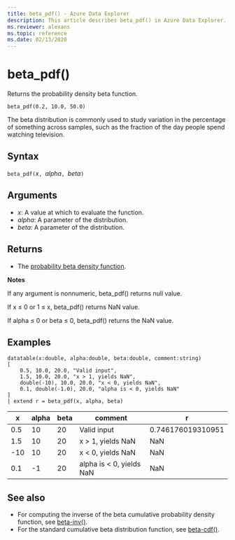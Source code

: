 ```yaml
---
title: beta_pdf() - Azure Data Explorer
description: This article describes beta_pdf() in Azure Data Explorer.
ms.reviewer: alexans
ms.topic: reference
ms.date: 02/13/2020
---
```

# beta_pdf()

Returns the probability density beta function.

```kusto
beta_pdf(0.2, 10.0, 50.0)
```

The beta distribution is commonly used to study variation in the percentage of something across samples, such as the fraction of the day people spend watching television.

## Syntax

`beta_pdf(`*x*`, `*alpha*`, `*beta*`)`

## Arguments

* *x*: A value at which to evaluate the function.
* *alpha*: A parameter of the distribution.
* *beta*: A parameter of the distribution.

## Returns

* The [probability beta density function](https://en.wikipedia.org/wiki/Beta_distribution#Probability_density_function).

**Notes**

If any argument is nonnumeric, beta_pdf() returns null value.

If x ≤ 0 or 1 ≤ x, beta_pdf() returns NaN value.

If alpha ≤ 0 or beta ≤ 0, beta_pdf() returns the NaN value.

## Examples

<!-- csl: https://help.kusto.windows.net/Samples -->
```kusto
datatable(x:double, alpha:double, beta:double, comment:string)
[
    0.5, 10.0, 20.0, "Valid input",
    1.5, 10.0, 20.0, "x > 1, yields NaN",
    double(-10), 10.0, 20.0, "x < 0, yields NaN",
    0.1, double(-1.0), 20.0, "alpha is < 0, yields NaN"
]
| extend r = beta_pdf(x, alpha, beta)
```

|x|alpha|beta|comment|r|
|---|---|---|---|---|
|0.5|10|20|Valid input|0.746176019310951|
|1.5|10|20|x > 1, yields NaN|NaN|
|-10|10|20|x < 0, yields NaN|NaN|
|0.1|-1|20|alpha is < 0, yields NaN|NaN|

## See also

* For computing the inverse of the beta cumulative probability density function, see [beta-inv()](./beta-invfunction.md).
* For the standard cumulative beta distribution function, see [beta-cdf()](./beta-cdffunction.md).
